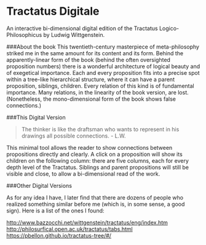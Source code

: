 # Tractatus Digitale
An interactive bi-dimensional digital edition of the Tractatus Logico-Philosophicus by Ludwig Wittgenstein.

###About the book
This twentieth-century masterpiece of meta-philosophy striked me in the same amount for its content and its form.
Behind the apparently-linear form of the book (behind the often oversighted proposition numbers) there is a wonderful architecture of logical beauty and of exegetical importance.
Each and every proposition fits into a precise spot within a tree-like hierarchical structure, where it can have a parent proposition, siblings, children.
Every relation of this kind is of fundamental importance.
Many relations, in the linearity of the book version, are lost.
(Nonetheless, the mono-dimensional form of the book shows false connections.)

###This Digital Version

> The thinker is like the draftsman who wants to represent in his drawings all possible connections. - L.W.

This minimal tool allows the reader to show connections between propositions directly and clearly.
A click on a proposition will show its children on the following column: there are five columns, each for every depth level of the Tractatus.
Siblings and parent propositions will still be visible and close, to allow a bi-dimensional read of the work.

###Other Digital Versions

As for any idea I have, I later find that there are dozens of people who realized something similar before me (which is, in some sense, a good sign).
Here is a list of the ones I found:

http://www.bazzocchi.net/wittgenstein/tractatus/eng/index.htm
http://philosurfical.open.ac.uk/tractatus/tabs.html
https://pbellon.github.io/tractatus-tree/#/

